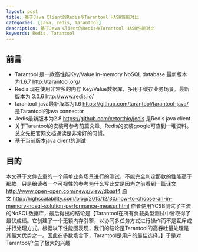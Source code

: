 ```yaml
---
layout: post
title: 基于Java Client的Redis与Tarantool HASH性能对比
categories: [java, redis, Tarantool]
description: 基于Java Client的Redis与Tarantool HASH性能对比
keywords: Redis, Tarantool
---
```





## 前言
- Tarantool 是一款高性能Key/Value in-memory NoSQL database 最新版本为1.6.7 http://tarantool.org/
- Redis 现在使用非常多的内存 Key/Value数据库，多用于缓存业务场景。最新版本为 3.0.6 http://www.redis.io/
- tarantool-java最新版本为1.6 https://github.com/tarantool/tarantool-java/ 是Tarantool的java connector
- Jedis最新版本为2.8 https://github.com/xetorthio/jedis 是Redis java client
- 关于Tarantool的安装可参考前篇文章，Redis的安装google可查到一堆资料。总之先把官网文档通读是非常好的习惯。
- 基于当前版本java client的测试

## 目的
本文基于文件去重的一个简单业务场景进行的测试，不能完全判定那款的性能高于那款，只是给读者一个可视性的参考为什么写此文是因为之前看到一篇译文 http://www.open-open.com/news/view/dbaaf4  原文:http://highscalability.com/blog/2015/12/30/how-to-choose-an-in-memory-nosql-solution-performance-measur.html 作者使用YCSB测试了主流的NoSQL数据库，最后得出的结论是【Tarantool在所有负载类型测试中皆取得了最优成绩。它创建了一个无锁内存引擎，以协同多任务方式进行操作而不是互斥或并行处理方式。根据以下性能图表现，我们的结论是Tarantool的高吞吐量处理是其最大优势之一。因此在多数场合下，Tarantool是用户的最佳选择。】于是对Tarantool产生了极大的兴趣
